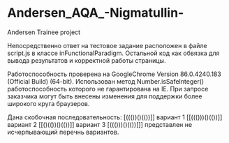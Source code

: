 # Andersen_AQA_-Nigmatullin-
Andersen Trainee project

Непосредственно ответ на тестовое задание расположен в файле script.js в классе inFunctionalParadigm. 
Остальной код как обвязка для вывода результатов и корректной работы страницы. 

Работоспособность проверена на GoogleChrome Version 86.0.4240.183 (Official Build) (64-bit).
Использован метод Number.isSafeInteger() работоспособность которого не гарантирована на IE. 
При запросе заказчика могут быть внесены изменения для поддержки более широкого круга браузеров.

Дана скобочная последовательность: [((())()(())]]
вариант 1
[[((()))()(())]]
вариант 2 
[[()(())()(())]]
вариант 3
[((()))()(())[]]
представлен не исчерпывающий перечнь вариантов.
